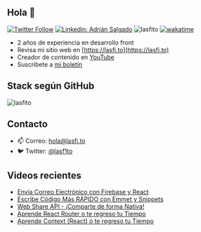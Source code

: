 
## Hola 👋

[![Twitter Follow](https://img.shields.io/twitter/follow/_staticvoid?label=Follow)](https://twitter.com/lasf1to)
[![Linkedin: Adrián Salgado](https://img.shields.io/badge/-Adrian%20Salgado-blue?style=flat-square&logo=Linkedin&logoColor=white&link=https://www.linkedin.com/in/lasfito/)](https://www.linkedin.com/in/lasfito)
<img src="https://komarev.com/ghpvc/?username=lasfito&label=Profile%20views&color=0e75b6&style=flat" alt="lasfito" /> 
[![wakatime](https://wakatime.com/badge/user/5f64052e-88c6-4b16-a87a-e9f52142e69a.svg)](https://wakatime.com/@5f64052e-88c6-4b16-a87a-e9f52142e69a)


  - 2 años de experiencia en desarrollo front
  - Revisa mi sitio web en [https://lasfi.to](https://lasfi.to)
  - Creador de contenido en [YouTube](https://www.youtube.com/channel/UCwfeUZwjfNsIFqFURiqkLSw)
  - Suscríbete a <a href="http://s.1-2-3.dev"  target="_blank"> mi boletín </a>





<!-- Estadísticas

[![Lasfitos's GitHub stats](https://github-readme-stats.vercel.app/api?username=lasfito&hide=prs,issues,contribs&count_private=true&show_icons=true&theme=vue_dark&locale=es&hide_title=false&include_all_commits=true&custom_title=numericos)](https://github.com/anuraghazra/github-readme-stats)
-->

 
  

## Stack según GitHub



<img align="center" src="https://github-readme-stats.vercel.app/api/top-langs?username=lasfito&show_icons=true&hide=html&locale=es&layout=compact&custom_title=" alt="lasfito" /> 




## Contacto

- 📫 Correo: <a href='mailto:hola@lasfi.to '> hola@lasfi.to</a>
- 🐦 Twitter: <a href="https://twitter.com/lasf1to" target="blank"> @lasf1to</a>


## Videos recientes
<!-- BLOG-POST-LIST:START -->
- [Envía Correo Electrónico con Firebase y React](https://www.youtube.com/watch?v=F1xchLx-sdM)
- [Escribe Código Más RÁPIDO con Emmet y Snippets](https://www.youtube.com/watch?v=PI17eSZ4Uvg)
- [Web Share API - ¡Comparte de forma Nativa!](https://www.youtube.com/watch?v=FRQCQrpe1GE)
- [Aprende React Router o te regreso tu Tiempo](https://www.youtube.com/watch?v=5D6nqfbu2_E)
- [Aprende Context (React) o te regreso tu Tiempo](https://www.youtube.com/watch?v=dmxVjrSdOAY)
<!-- BLOG-POST-LIST:END -->











  
